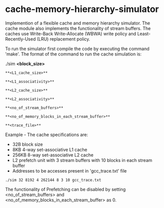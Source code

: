 # cache-memory-hierarchy-simulator
 Implemention of a flexible cache and memory hierarchy simulator.
 The cache module also implements the functionality of stream buffers. The caches use Write-Back Write-Allocate (WBWA) write policy and Least-Recently-Used (LRU) replacement policy.

To run the simulator first compile the code by executing the command 'make'.
The format of the command to run the cache simulation is:

./sim 
    **<block_size>**

    **<L1_cache_size>**
    
    **<L1_associativity>**
    
    **<L2_cache_size>**
    
    **<L2_associativity>**
    
    **<no_of_stream_buffers>**
    
    **<no_of_memory_blocks_in_each_stream_buffer>**
    
    **<trace_file>**

Example - The cache specifications are:
* 32B block size
* 8KB 4-way set-associative L1 cache
* 256KB 8-way set-associative L2 cache
* L2 prefetch unit with 3 stream buffers with 10 blocks in each stream buffer
* Addresses to be accesses present in 'gcc_trace.txt' file 

```./sim 32 8192 4 262144 8 3 10 gcc_trace.txt```

The functionality of Prefetching can be disabled by setting <no_of_stream_buffers> and <no_of_memory_blocks_in_each_stream_buffer> as 0.

